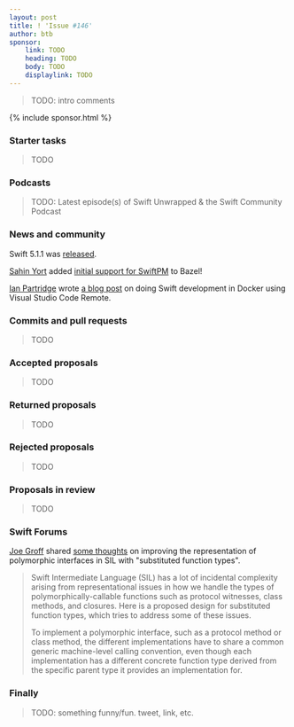 ```yaml
---
layout: post
title: ! 'Issue #146'
author: btb
sponsor:
    link: TODO
    heading: TODO
    body: TODO
    displaylink: TODO
---
```


> TODO: intro comments

<!--excerpt-->

{% include sponsor.html %}

### Starter tasks

> TODO

### Podcasts

> TODO: Latest episode(s) of Swift Unwrapped & the Swift Community Podcast

### News and community

Swift 5.1.1 was [released](https://forums.swift.org/t/swift-5-1-1-released-linux-only/29732).

[Sahin Yort](https://github.com/thesayyn) added [initial support for SwiftPM](https://github.com/bazelbuild/rules_swift/pull/329)
to Bazel!

[Ian Partridge](https://twitter.com/alfa) wrote [a blog post](https://medium.com/@ianpartridge/swift-development-in-docker-using-visual-studio-code-remote-b84d035e70db)
on doing Swift development in Docker using Visual Studio Code Remote.

### Commits and pull requests

> TODO

### Accepted proposals

> TODO

### Returned proposals

> TODO

### Rejected proposals

> TODO

### Proposals in review

> TODO

### Swift Forums

[Joe Groff](https://twitter.com/jckarter) shared [some thoughts](https://forums.swift.org/t/improving-the-representation-of-polymorphic-interfaces-in-sil-with-substituted-function-types/29711)
on improving the representation of polymorphic interfaces in SIL with
"substituted function types".

> Swift Intermediate Language (SIL) has a lot of incidental complexity arising
from representational issues in how we handle the types of
polymorphically-callable functions such as protocol witnesses, class methods,
and closures. Here is a proposed design for substituted function types, which
tries to address some of these issues.
>
> To implement a polymorphic interface, such as a protocol method or class
method, the different implementations have to share a common generic
machine-level calling convention, even though each implementation has a
different concrete function type derived from the specific parent type it
provides an implementation for.

### Finally

> TODO: something funny/fun. tweet, link, etc.
